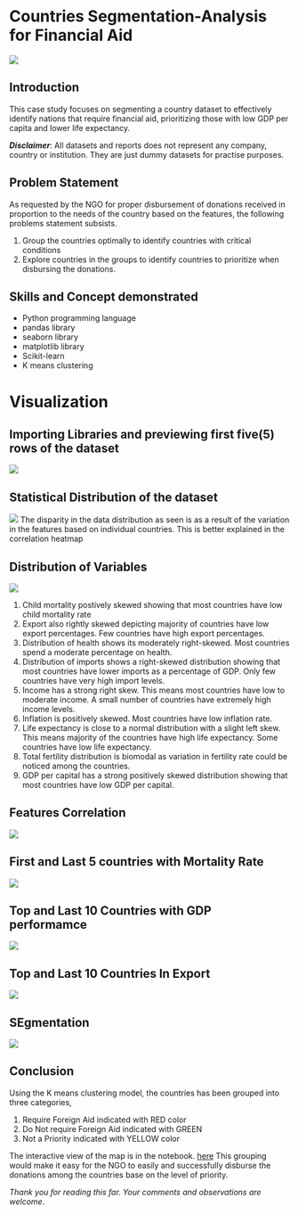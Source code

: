 # Countries Segmentation-Analysis for Financial Aid

![](segmentation.png)

## Introduction
This case study focuses on segmenting a country dataset to effectively identify nations that require financial aid, prioritizing those with low GDP per capita and lower life expectancy.

**_Disclaimer_**: All datasets and reports does not represent any company, country or institution. They are just dummy datasets for practise purposes.

## Problem Statement
As requested by the NGO for proper disbursement of donations received in proportion to the needs of the country based on the features, the following problems statement subsists.
1. Group the countries optimally to identify countries with critical conditions
2. Explore countries in the groups to identify countries to prioritize when disbursing the donations.

## Skills and Concept demonstrated
- Python programming language
- pandas library
- seaborn library
- matplotlib library
- Scikit-learn
- K means clustering

# Visualization
## Importing Libraries and previewing first five(5) rows of the dataset
![](libraries.png)

## Statistical Distribution of the dataset
![](data_description.png)
The disparity in the data distribution as seen is as a result of the variation in the features based on individual countries. This is better explained in the correlation heatmap

## Distribution of Variables
![](column_histogram.png)
1. Child mortality postively skewed showing that most countries have low child mortality rate
2. Export also rightly skewed depicting majority of countries have low export percentages. Few countries have high export percentages.
3. Distribution of health shows its moderately right-skewed. Most countries spend a moderate percentage on health.
4. Distribution of imports shows a right-skewed distribution showing that most countries have lower imports as a percentage of GDP. Only few countries have very high import levels.
5. Income has a strong right skew. This means most countries have low to moderate income. A small number of countries have extremely high income levels.
6. Inflation is positively skewed. Most countries have low inflation rate.
7. Life expectancy is close to a normal distribution with a slight left skew. This means majority of the countries have high life expectancy. Some countries have low life expectancy.
8. Total fertility distribution is biomodal as variation in fertility rate could be noticed among the countries.
9. GDP per capital has a strong positively skewed distribution showing that most countries have low GDP per capital.

## Features Correlation
![](Feature_correlation.png)

## First and Last 5 countries with Mortality Rate
![](High_Low_mortality_countries.png)

## Top and Last 10 Countries with GDP performamce
![](High_Low_gdp_countries.png)

## Top and Last 10 Countries In Export
![](High_Low_export_countries.png)

## SEgmentation
![](country_map.png)

## Conclusion
Using the K means clustering model, the countries has been grouped into three categories,
1. Require Foreign Aid indicated with RED color
2. Do Not require Foreign Aid indicated with GREEN
3. Not a Priority indicated with YELLOW color

The interactive view of the map is in the notebook.  [here](https://github.com/lasibrahim/Segmentation-Analysis/commit/226a81b6c730f1cd7f9b5559228e39c28a5a4a43#diff-9379d91d6feaaf6b4cab3e0d8c7cd850a1285ae2f7d8297da5a627996d38bac7)
This grouping would make it easy for the NGO to easily and successfully disburse the donations among the countries base on the level of priority.


_Thank you for reading this far. Your comments and observations are welcome_. 






